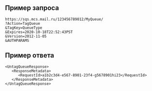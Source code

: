 
## Пример запроса

```
https://sqs.mcs.mail.ru/123456789012/MyQueue/
?Action=TagQueue
&TagKey=QueueType
&Expires=2020-10-18T22:52:43PST
&Version=2012-11-05
&AUTHPARAMS
```

## Пример ответа

```
<UntagQueueResponse>
   <ResponseMetadata>
      <RequestId>a1b2c3d4-e567-8901-23f4-g5678901hi23</RequestId>
   </ResponseMetadata>
</UntagQueueResponse>
```
